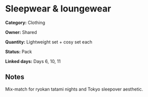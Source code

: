 # Sleepwear & loungewear

**Category:** Clothing

**Owner:** Shared

**Quantity:** Lightweight set + cosy set each

**Status:** Pack

**Linked days:** Days 6, 10, 11

## Notes
Mix-match for ryokan tatami nights and Tokyo sleepover aesthetic.
